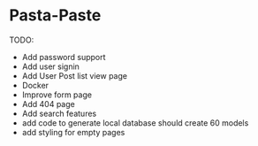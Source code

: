 # Pasta-Paste
TODO:
* Add password support
* Add user signin
* Add User Post list view page
* Docker
* Improve form page
* Add 404 page
* Add search features
* add code to generate local database should create 60 models
* add styling for empty pages